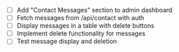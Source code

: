 - [ ] Add "Contact Messages" section to admin dashboard
- [ ] Fetch messages from /api/contact with auth
- [ ] Display messages in a table with delete buttons
- [ ] Implement delete functionality for messages
- [ ] Test message display and deletion
